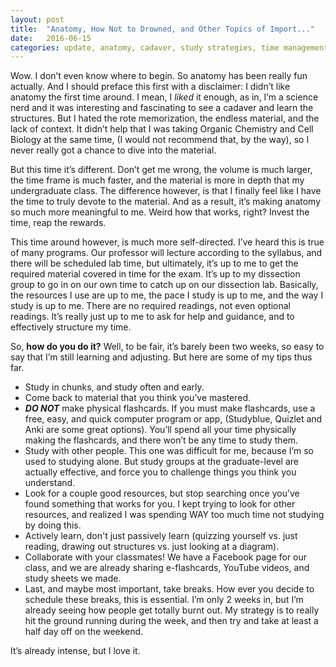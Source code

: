 ```yaml
---
layout: post
title:  "Anatomy, How Not to Drowned, and Other Topics of Import..."
date:   2016-06-15
categories: update, anatomy, cadaver, study strategies, time management 
---
```


Wow. I don’t even know where to begin. So anatomy has been really fun actually. And I should preface this first with a disclaimer: I didn’t like anatomy the first time around. I mean, I *liked* it enough, as in, I’m a science nerd and it was interesting and fascinating to see a cadaver and learn the structures.<!--end--> But I hated the rote memorization, the endless material, and the lack of context. It didn’t help that I was taking Organic Chemistry and Cell Biology at the same time, (I would not recommend that, by the way), so I never really got a chance to dive into the material.

But this time it’s different. Don’t get me wrong, the volume is much larger, the time frame is much faster, and the material is more in depth that my undergraduate class. The difference however, is that I finally feel like I have the time to truly devote to the material. And as a result, it’s making anatomy so much more meaningful to me. Weird how that works, right? Invest the time, reap the rewards. 

This time around however, is much more self-directed. I’ve heard this is true of many programs. Our professor will lecture according to the syllabus, and there will be scheduled lab time, but ultimately, it’s up to me to get the required material covered in time for the exam. It’s up to my dissection group to go in on our own time to catch up on our dissection lab. Basically, the resources I use are up to me, the pace I study is up to me, and the way I study is up to me. There are no required readings, not even optional readings. It’s really just up to me to ask for help and guidance, and to effectively structure my time.

So, **how do you do it?** Well, to be fair, it’s barely been two weeks, so easy to say that I’m still learning and adjusting. But here are some of my tips thus far.

* Study in chunks, and study often and early.
* Come back to material that you think you’ve mastered.
* **_DO NOT_** make physical flashcards. If you must make flashcards, use a free, easy, and quick computer program or app, (Studyblue, Quizlet and Anki are some great options). You’ll spend all your time physically making the flashcards, and there won’t be any time to study them.
* Study with other people. This one was difficult for me, because I’m so used to studying alone. But study groups at the graduate-level are actually effective, and force you to challenge things you think you understand.
* Look for a couple good resources, but stop searching once you’ve found something that works for you. I kept trying to look for other resources, and realized I was spending WAY too much time not studying by doing this. 
* Actively learn, don't just passively learn (quizzing yourself vs. just reading, drawing out structures vs. just looking at a diagram).
* Collaborate with your classmates! We have a Facebook page for our class, and we are already sharing e-flashcards, YouTube videos, and study sheets we made. 
* Last, and maybe most important, take breaks. How ever you decide to schedule these breaks, this is essential. I’m only 2 weeks in, but I’m already seeing how people get totally burnt out. My strategy is to really hit the ground running during the week, and then try and take at least a half day off on the weekend. 

It’s already intense, but I love it. 
